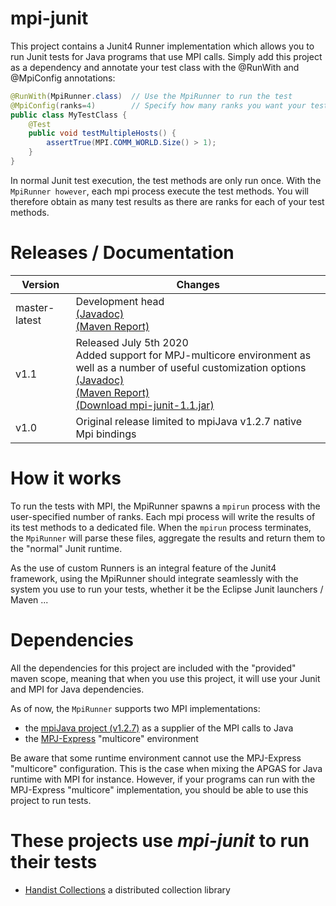 # mpi-junit

This project contains a Junit4 Runner implementation which allows you to run
Junit tests for Java programs that use MPI calls. Simply add this project as a
dependency and annotate your test class with the @RunWith and @MpiConfig annotations:

```java
@RunWith(MpiRunner.class)  // Use the MpiRunner to run the test
@MpiConfig(ranks=4)        // Specify how many ranks you want your test to run with
public class MyTestClass {
	@Test
	public void testMultipleHosts() {
		assertTrue(MPI.COMM_WORLD.Size() > 1);
	}
}
```

In normal Junit test execution, the test methods are only run once. With the
`MpiRunner however`, each mpi process execute the test methods. You will therefore
obtain as many test results as there are ranks for each of your test methods.

# Releases / Documentation

|Version|Changes|
|-|-|
| master-latest | Development head<br>[(Javadoc)](master-latest/apidocs/index.html)<br>[(Maven Report)](master-latest/index.html) |
| v1.1 | Released July 5th 2020<br>Added support for MPJ-multicore environment as well as a number of useful customization options<br>[(Javadoc)](v1.1/apidocs/index.html)<br>[(Maven Report)](v1.1/index.html)<br>[(Download mpi-junit-1.1.jar)](https://github.com/handist/mpi-junit/releases/download/v1.1/mpi-junit-1.1.jar) |
| v1.0 | Original release limited to mpiJava v1.2.7 native Mpi bindings |

# How it works

To run the tests with MPI, the MpiRunner spawns a `mpirun` process with the
user-specified number of ranks. Each mpi process will write the results of its
test methods to a dedicated file. When the `mpirun` process terminates, the
`MpiRunner` will parse these files, aggregate the results and return them to
the "normal" Junit runtime.

As the use of custom Runners is an integral feature of the Junit4 framework,
using the MpiRunner should integrate seamlessly with the system you use to run
your tests, whether it be the Eclipse Junit launchers / Maven ...

# Dependencies

All the dependencies for this project are included with the "provided" maven
scope, meaning that when you use this project, it will use your Junit and MPI
for Java dependencies.

As of now, the `MpiRunner` supports two MPI implementations:

+ the [mpiJava project (v1.2.7)](https://sourceforge.net/projects/mpijava/) as a
supplier of the MPI calls to Java
+ the [MPJ-Express](http://mpj-express.org/) "multicore" environment

Be aware that some runtime environment cannot use the MPJ-Express "multicore" configuration.
This is the case when mixing the APGAS for Java runtime with MPI for instance.
However, if your programs can run with the MPJ-Express "multicore" implementation,
you should be able to use this project to run tests.

# These projects use *mpi-junit* to run their tests

+ [Handist Collections](https://handist.github.io/handistCollections/) a distributed
collection library
